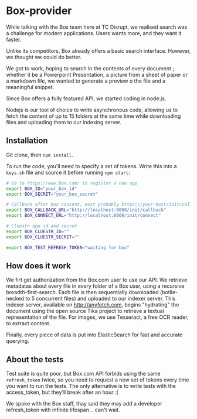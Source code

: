 Box-provider
============

While talking with the Box team here at TC Disrupt, we realised search was a challenge for modern applications.
Users wants more, and they want it faster.

Unlike its competitors, Box already offers a basic search interface. However, we thought we could do better.

We got to work, hoping to search in the contents of every document ; whether it be a Powerpoint Presentation, a picture from a sheet of paper or a markdown file, we wanted to generate a preview o the file and a meaningful snippet.

Since Box offers a fully featured API, we started coding in node.js.

Nodejs is our tool of choice to write asynchronous code, allowing us to fetch the content of up to 15 folders at the same time while downloading files and uploading them to our indexing server.

## Installation
Git clone, then `npm install`.

To run the code, you'll need to specify a set of tokens. Write this into a `keys.sh` file and source it before running `npm start`:

```sh
# Go to https://www.box.com/ to register a new app
export BOX_ID="your_box_id"
export BOX_SECRET="your_box_secret"

# Callback after box consent, most probably https://your-host/init/callback
export BOX_CALLBACK_URL="http://localhost:8000/init/callback"
export BOX_CONNECT_URL="http://localhost:8000/init/connect"

# Cluestr app id and secret
export BOX_CLUESTR_ID=""
export BOX_CLUESTR_SECRET=""

export BOX_TEST_REFRESH_TOKEN="waiting for box"
```

## How does it work
We firt get authorization from the Box.com user to use our API.
We retrieve metadatas about every file in every folder of a Box user, using a recursive breadth-first-search.
Each file is then sequentially downloaded (botlle-necked to 5 concurrent files) and uploaded to our indexer server.
This indexer server, available on http://anyfetch.com, begins "hydrating" the document using the open source Tika project to retrieve a textual representation of the file.
For images, we use Tesseract, a free OCR reader, to extract content.

Finally, every piece of data is put into ElasticSearch for fast and accurate querying.

## About the tests
Test suite is quite poor, but Box.com API forbids using the same `refresh_token` twice, so you need to request a new set of tokens every time you want to run the tests.
The only alternative is to write tests with the access_token, but they'll break after an hour :(

We spoke with the Box staff, thay said they may add a developer refresh_token with infinite lifespan... can't wait.

